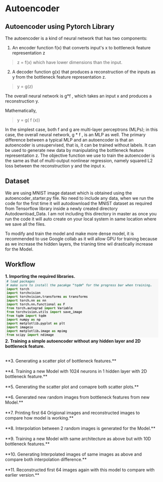 Autoencoder
==========

## Autoencoder using Pytorch Library 

The autoencoder is a kind of neural network that has two components: 
1. An encoder function f(x) that converts input's x to bottleneck feature representation z 
  > z = f(x)
  which have lower dimensions than the input.
2. A decoder function g(x) that produces a reconstruction of the inputs as y from the bottleneck feature representation z.
  > y = g(z)

The overall neural network is g*f , which takes an input x and produces a reconstruction y. 

Mathematically,
  >y = g( f (x))

In the simplest case, both f and g are multi-layer perceptrons (MLPs); in this case, the overall
neural network, g * f , is an MLP as well. The primary difference between a typical MLP and
an autoencoder is that an autoencoder is unsupervised, that is, it can be trained without labels.
It can be used to generate new data by manipulating the bottleneck feature representation z. 
The objective function we use to train the autoencoder is the same as that of multi-output nonlinear regression, 
namely squared L2 loss between the reconstruction y and the input x.

## Dataset

We are using MNIST image dataset which is obtained using the autoencoder_starter.py file. 
No need to include any data, when we run the code for the first time it will autodownload 
the MNIST dataset as required from Tensorflow library inside a newly created directory Autodownload_Data.
I am not including this directory in master as once you run the code it will auto create on your local system in same
location where we save all the files. 

To modify and train the model and make more dense model, it is recommended to use Google collab as it will allow GPU
for training because as we increase the hidden layers, the trianing time wil drastically increase for the Model. 

## Workflow

**1. Importing the required libraries.** 
<br>
  ![Import](snapshots/import.png)
<br>
**2. Training a simple autoencoder without any hidden layer and 2D bottleneck feature.**
<br>

<br>
**3. Generating a scatter plot of bottleneck features.**
<br>

<br>
**4. Training a new Model with 1024 neurons in 1 hidden layer with 2D bottleneck feature.**
<br>

<br>
**5. Generating the scatter plot and comapre both scatter plots.**
<br>

<br>
**6. Generated new random images from bottleneck features from new Model.**
<br>

<br>
**7. Printing first 64 Origional images and reconstructed images to compare how model is working.**
<br>

<br>
**8. Interpolation between 2 random images is generated for the Model.**
<br>

<br>
**9. Training a new Model with same architecture as above but with 10D bottleneck features.**
<br>

<br>
**10. Generating Interpolated images of same images as above and compare both interpolation difference.**
<br>

<br>
**11. Reconstructed first 64 images again with this model to compare with earlier version.**
<br>

<br>

